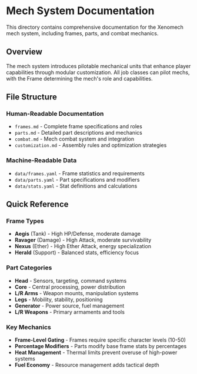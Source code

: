 # Mech System Documentation

This directory contains comprehensive documentation for the Xenomech mech system, including frames, parts, and combat mechanics.

## Overview

The mech system introduces pilotable mechanical units that enhance player capabilities through modular customization. All job classes can pilot mechs, with the Frame determining the mech's role and capabilities.

## File Structure

### Human-Readable Documentation
- `frames.md` - Complete frame specifications and roles
- `parts.md` - Detailed part descriptions and mechanics  
- `combat.md` - Mech combat system and integration
- `customization.md` - Assembly rules and optimization strategies

### Machine-Readable Data
- `data/frames.yaml` - Frame statistics and requirements
- `data/parts.yaml` - Part specifications and modifiers
- `data/stats.yaml` - Stat definitions and calculations

## Quick Reference

### Frame Types
- **Aegis** (Tank) - High HP/Defense, moderate damage
- **Ravager** (Damage) - High Attack, moderate survivability  
- **Nexus** (Ether) - High Ether Attack, energy specialization
- **Herald** (Support) - Balanced stats, efficiency focus

### Part Categories
- **Head** - Sensors, targeting, command systems
- **Core** - Central processing, power distribution
- **L/R Arms** - Weapon mounts, manipulation systems
- **Legs** - Mobility, stability, positioning
- **Generator** - Power source, fuel management
- **L/R Weapons** - Primary armaments and tools

### Key Mechanics
- **Frame-Level Gating** - Frames require specific character levels (10-50)
- **Percentage Modifiers** - Parts modify base frame stats by percentages
- **Heat Management** - Thermal limits prevent overuse of high-power systems
- **Fuel Economy** - Resource management adds tactical depth